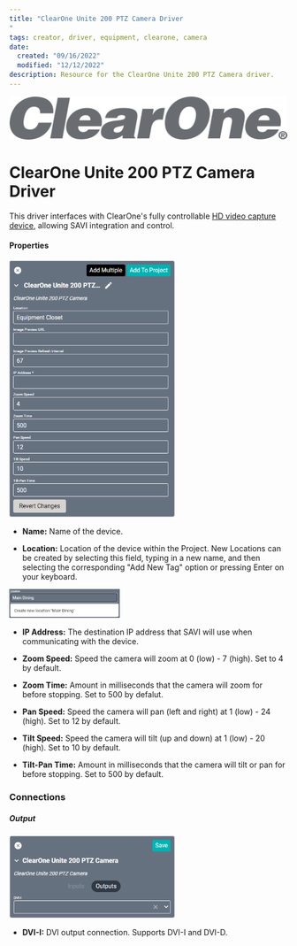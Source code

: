 ```yaml
---
title: "ClearOne Unite 200 PTZ Camera Driver
"
tags: creator, driver, equipment, clearone, camera
date:
  created: "09/16/2022"
  modified: "12/12/2022"
description: Resource for the ClearOne Unite 200 PTZ Camera driver.
---
```

<div style="text-align: center">

<a href="../../../Assets/Knowledge-Base/Creator/Drivers/Logos/clearone-logo.png">
  <img src="../../../Assets/Knowledge-Base/Creator/Drivers/Logos/clearone-logo.png" alt="ClearOne Logo" width="700" height="" class="center">
</a>
</div>

# ClearOne Unite 200 PTZ Camera Driver

This driver interfaces with ClearOne's fully controllable [HD video capture device](https://www.clearone.com/unite-200-ptz-camera-1), allowing SAVI integration and control. 

#### Properties
<a href="../../../Assets/Knowledge-Base/Creator/Drivers/clearone-unite-200-ptz-camera.png">
  <img src="../../../Assets/Knowledge-Base/Creator/Drivers/clearone-unite-200-ptz-camera.png" alt="ClearOne Unite 200 PTZ Camera" width="300" height="">
</a>

* **Name:** Name of the device.

* **Location:** Location of the device within the Project. New Locations can be created by selecting this field, typing in a new name, and then selecting the corresponding "Add New Tag" option or pressing Enter on your keyboard.
<img src="../../../Assets/Knowledge-Base/Creator/Drivers/locations-add.png" alt="Adding Main Dining Tag to Location" width="200" height="">

* **IP Address:** The destination IP address that SAVI will use when communicating with the device.

* **Zoom Speed:** Speed the camera will zoom at 0 (low) - 7 (high). Set to 4 by default.

* **Zoom Time:** Amount in milliseconds that the camera will zoom for before stopping. Set to 500 by defalut.

* **Pan Speed:** Speed the camera will pan (left and right) at 1 (low) - 24 (high). Set to 12 by default.

* **Tilt Speed:** Speed the camera will tilt (up and down) at 1 (low) - 20 (high). Set to 10 by default.

* **Tilt-Pan Time:** Amount in milliseconds that the camera will tilt or pan for before stopping. Set to 500 by default.

### Connections

##### Output
<a href="../../../Assets/Knowledge-Base/Creator/Drivers/clearone-unite-200-ptz-camera-connections-output.png">
  <img src="../../../Assets/Knowledge-Base/Creator/Drivers/clearone-unite-200-ptz-camera-connections-output.png" alt="SAVI Creator Clearone Unite 200 PTZ Camera output connections" width="300" height="">
</a>

* **DVI-I:** DVI output connection. Supports DVI-I and DVI-D.
